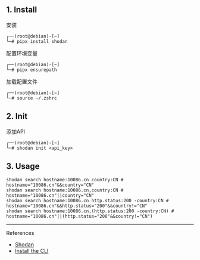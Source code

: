 ## 1. Install

安装

```
┌──(root@debian)-[~]
└─# pipx install shodan
```

配置环境变量

```
┌──(root@debian)-[~]
└─# pipx ensurepath
```

加载配置文件

```
┌──(root@debian)-[~]
└─# source ~/.zshrc
```

## 2. Init

添加API

```
┌──(root@debian)-[~]
└─# shodan init <api_key>
```

## 3. Usage

```
shodan search hostname:10086.cn country:CN # hostname="10086.cn"&&country="CN"
shodan search hostname:10086.cn,country:CN # hostname="10086.cn"||country="CN"
shodan search hostname:10086.cn http.status:200 -country:CN # hostname="10086.cn"&&http.status="200"&&country!="CN"
shodan search hostname:10086.cn,(http.status:200 -country:CN) # hostname="10086.cn"||(http.status="200"&&country!="CN")
```

---

References

- [Shodan](https://www.shodan.io/)
- [Install the CLI](https://help.shodan.io/command-line-interface/0-installation)